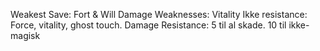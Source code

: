 Weakest Save: Fort & Will
Damage Weaknesses: Vitality
Ikke resistance: Force, vitality, ghost touch.
Damage Resistance: 5 til al skade. 10 til ikke-magisk